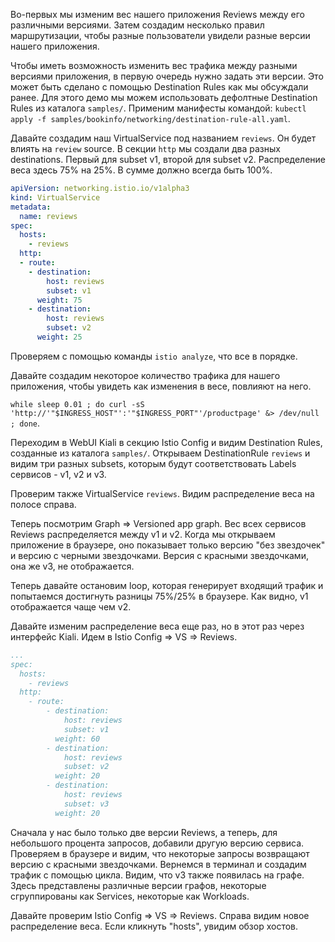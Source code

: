 Во-первых мы изменим вес нашего приложения Reviews между его различными версиями. Затем создадим несколько правил маршрутизации, чтобы разные пользователи увидели разные версии нашего приложения.

Чтобы иметь возможность изменить вес трафика между разными версиями приложения, в первую очередь нужно задать эти версии. Это может быть сделано с помощью Destination Rules как мы обсуждали ранее. Для этого демо мы можем использовать дефолтные Destination Rules из каталога `samples/`. Применим манифесты командой: `kubectl apply -f samples/bookinfo/networking/destination-rule-all.yaml`.

Давайте создадим наш VirtualService под названием `reviews`. Он будет влиять на `review` source. В секции `http` мы создали два разных destinations. Первый для subset v1, второй для subset v2. Распределение веса здесь 75% на 25%. В сумме должно всегда быть 100%.

```yaml
apiVersion: networking.istio.io/v1alpha3
kind: VirtualService
metadata:
  name: reviews
spec:
  hosts:
    - reviews
  http:
  - route:
    - destination:
        host: reviews
        subset: v1
      weight: 75
    - destination:
        host: reviews
        subset: v2
      weight: 25
```

Проверяем с помощью команды `istio analyze`, что все в порядке.

Давайте создадим некоторое количество трафика для нашего приложения, чтобы увидеть как изменения в весе, повлияют на него.

`while sleep 0.01 ; do curl -sS 'http://'"$INGRESS_HOST"':'"$INGRESS_PORT"'/productpage' &> /dev/null ; done`.

Переходим в WebUI Kiali в секцию Istio Config и видим Destination Rules, созданные из каталога `samples/`. Открываем DestinationRule `reviews` и видим три разных subsets, которым будут соответствовать Labels сервисов - v1, v2 и v3.

Проверим также VirtualService `reviews`. Видим распределение веса на полосе справа.

Теперь посмотрим Graph => Versioned app graph. Вес всех сервисов Reviews распределяется между v1 и v2. Когда мы открываем приложение в браузере, оно показывает только версию "без звездочек" и версию с черными звездочками. Версия с красными звездочками, она же v3, не отображается.

Теперь давайте остановим loop, которая генерирует входящий трафик и попытаемся достигнуть разницы 75%/25% в браузере. Как видно, v1 отображается чаще чем v2.

Давайте изменим распределение веса еще раз, но в этот раз через интерфейс Kiali. Идем в Istio Config => VS => Reviews.

```yaml
...
spec:
  hosts:
    - reviews
  http:
    - route:
        - destination:
            host: reviews
            subset: v1
          weight: 60
        - destination:
            host: reviews
            subset: v2
          weight: 20
        - destination:
            host: reviews
            subset: v3
          weight: 20
```

Сначала у нас было только две версии Reviews, а теперь, для небольшого процента запросов, добавили другую версию сервиса. Проверяем в браузере и видим, что некоторые запросы возвращают версию с красными звездочками. Вернемся в терминал и создадим трафик с помощью цикла. Видим, что v3 также появилась на графе. Здесь представлены различные версии графов, некоторые сгруппированы как Services, некоторые как Workloads.

Давайте проверим Istio Config => VS => Reviews. Справа видим новое распределение веса. Если кликнуть "hosts", увидим обзор хостов.